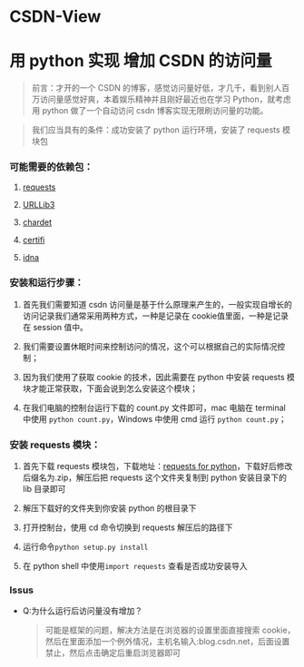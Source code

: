 # CSDN-View

# 用 python 实现 增加 CSDN 的访问量

>前言：才开的一个 CSDN 的博客，感觉访问量好低，才几千，看到别人百万访问量感觉好爽，本着娱乐精神并且刚好最近也在学习 Python，就考虑用 python 做了一个自动访问 csdn 博客实现无限刷访问量的功能。

>我们应当具有的条件：成功安装了 python 运行环境，安装了 requests 模块包

### 可能需要的依赖包：

1. [requests](https://pypi.python.org/packages/49/df/50aa1999ab9bde74656c2919d9c0c085fd2b3775fd3eca826012bef76d8c/requests-2.18.4-py2.py3-none-any.whl#md5=eb9be71cc41fd73a51a7c9cd1adde5de)

2. [URLLib3](https://pypi.python.org/packages/63/cb/6965947c13a94236f6d4b8223e21beb4d576dc72e8130bd7880f600839b8/urllib3-1.22-py2.py3-none-any.whl#md5=1c11e1c80371cc4e89911071010a98d1)

3. [chardet](https://pypi.python.org/packages/bc/a9/01ffebfb562e4274b6487b4bb1ddec7ca55ec7510b22e4c51f14098443b8/chardet-3.0.4-py2.py3-none-any.whl#md5=0004b00caff7bb543a1d0d0bd0185a03)

4. [certifi](https://pypi.python.org/packages/fa/53/0a5562e2b96749e99a3d55d8c7df91c9e4d8c39a9da1f1a49ac9e4f4b39f/certifi-2018.1.18-py2.py3-none-any.whl#md5=38f1c6a4a5d6b5e8bcb614354d6584c9)

5. [idna](https://pypi.python.org/packages/27/cc/6dd9a3869f15c2edfab863b992838277279ce92663d334df9ecf5106f5c6/idna-2.6-py2.py3-none-any.whl#md5=875c4a7b32b4897537d5ea9247b5c79e)


### 安装和运行步骤：

1. 首先我们需要知道 csdn 访问量是基于什么原理来产生的，一般实现自增长的访问记录我们通常采用两种方式，一种是记录在 cookie值里面，一种是记录在 session 值中。

2. 我们需要设置休眠时间来控制访问的情况，这个可以根据自己的实际情况控制；

3. 因为我们使用了获取 cookie 的技术，因此需要在 python 中安装 requests 模块才能正常获取，下面会说到怎么安装这个模块；

4. 在我们电脑的控制台运行下载的 count.py 文件即可，mac 电脑在 terminal 中使用 <code>python count.py</code>，Windows 中使用 cmd 运行 <code>python count.py</code>；


### 安装 requests 模块：

1. 首先下载 requests 模块包，下载地址：[requests for python](https://pypi.python.org/packages/49/df/50aa1999ab9bde74656c2919d9c0c085fd2b3775fd3eca826012bef76d8c/requests-2.18.4-py2.py3-none-any.whl#md5=eb9be71cc41fd73a51a7c9cd1adde5de)，下载好后修改后缀名为.zip，解压后把 requests 这个文件夹复制到 python 安装目录下的 lib 目录即可

2. 解压下载好的文件夹到你安装 python 的根目录下

3. 打开控制台，使用 cd 命令切换到 requests 解压后的路径下

4. 运行命令<code>python setup.py install</code>

5. 在 python shell 中使用<code>import requests</code> 查看是否成功安装导入


### Issus

* Q:为什么运行后访问量没有增加？

    >可能是框架的问题，解决方法是在浏览器的设置里面直接搜索 cookie，然后在里面添加一个例外情况，主机名输入:blog.csdn.net，后面设置禁止，然后点击确定后重启浏览器即可
